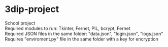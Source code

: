 # 3dip-project
School project<br/>
Required modules to run: Tkinter, Fernet, PIL, bcrypt, Fernet<br/>
Required JSON files in the same folder: "data.json", "login.json", "logs.json"<br/>
Requires "enviroment.py" file in the same folder with a key for encryption
